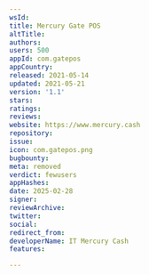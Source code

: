 ```yaml
---
wsId: 
title: Mercury Gate POS
altTitle: 
authors: 
users: 500
appId: com.gatepos
appCountry: 
released: 2021-05-14
updated: 2021-05-21
version: '1.1'
stars: 
ratings: 
reviews: 
website: https://www.mercury.cash
repository: 
issue: 
icon: com.gatepos.png
bugbounty: 
meta: removed
verdict: fewusers
appHashes: 
date: 2025-02-28
signer: 
reviewArchive: 
twitter: 
social: 
redirect_from: 
developerName: IT Mercury Cash
features: 

---
```


